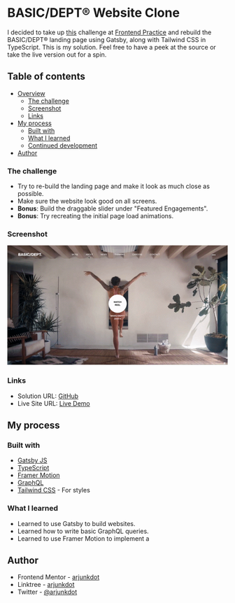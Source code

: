 # BASIC/DEPT® Website Clone

I decided to take up [this](https://www.frontendpractice.com/projects/basic) challenge at [Frontend Practice](https://www.frontendpractice.com) and rebuild the BASIC/DEPT® landing page using Gatsby, along with Tailwind CSS in TypeScript. This is my solution. Feel free to have a peek at the source or take the live version out for a spin.

## Table of contents
- [Overview](#overview)
  - [The challenge](#the-challenge)
  - [Screenshot](#screenshot)
  - [Links](#links)
- [My process](#my-process)
  - [Built with](#built-with)
  - [What I learned](#what-i-learned)
  - [Continued development](#continued-development)
- [Author](#author)


### The challenge

- Try to re-build the landing page and make it look as much close as possible.
- Make sure the website look good on all screens.
- **Bonus**: Build the draggable slider under "Featured Engagements".
- **Bonus**: Try recreating the initial page load animations.

### Screenshot

![](./screenshot.gif)

### Links

- Solution URL: [GitHub](https://github.com/arjunkdot/basic-dept/)
- Live Site URL: [Live Demo](https://basic-dept-arjunkdot.netlify.app/)


## My process

### Built with

- [Gatsby JS](https://gatsbyjs.com/)
- [TypeScript](typescriptlang.org)
- [Framer Motion](https://www.framer.com/motion/)
- [GraphQL](https://graphql.org/)
- [Tailwind CSS](https://tailwindcss.com/) - For styles

### What I learned

- Learned to use Gatsby to build websites.
- Learned how to write basic GraphQL queries. 
- Learned to use Framer Motion to implement a 


## Author

- Frontend Mentor - [arjunkdot](https://www.frontendmentor.io/profile/arjunkdot)
- Linktree - [arjunkdot](https://linktr.ee/arjunkdot)
- Twitter - [@arjunkdot](https://www.twitter.com/arjunkdot)

